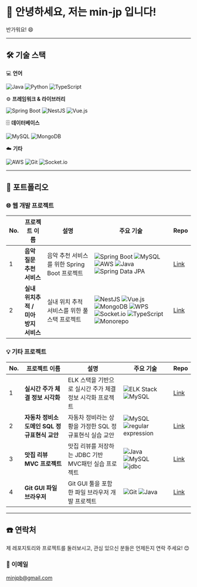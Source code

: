 # 👋 안녕하세요, 저는 **min-jp** 입니다!

반가워요! 😄

---

## 🛠️ 기술 스택

💻 **언어**

![Java](https://img.shields.io/badge/java-%23ED8B00.svg?style=for-the-badge&logo=openjdk&logoColor=white)
![Python](https://img.shields.io/badge/Python-3776AB?style=for-the-badge&logo=python&logoColor=white)
![TypeScript](https://img.shields.io/badge/TypeScript-3178C6?style=for-the-badge&logo=typescript&logoColor=white)

⚙️ **프레임워크 & 라이브러리**

![Spring Boot](https://img.shields.io/badge/Spring%20Boot-6DB33F?style=for-the-badge&logo=springboot&logoColor=white)
![NestJS](https://img.shields.io/badge/nestjs-%23E0234E.svg?style=for-the-badge&logo=nestjs&logoColor=white)
![Vue.js](https://img.shields.io/badge/vuejs-%2335495e.svg?style=for-the-badge&logo=vuedotjs&logoColor=%234FC08D)

🗄️ **데이터베이스**

![MySQL](https://img.shields.io/badge/MySQL-4479A1?style=for-the-badge&logo=mysql&logoColor=white)
![MongoDB](https://img.shields.io/badge/MongoDB-47A248?style=for-the-badge&logo=mongodb&logoColor=white)

☁️ **기타**

![AWS](https://img.shields.io/badge/AWS-%23FF9900.svg?style=for-the-badge&logo=amazonwebservices&logoColor=white)
![Git](https://img.shields.io/badge/git-%23F05033.svg?style=for-the-badge&logo=git&logoColor=white)
![Socket.io](https://img.shields.io/badge/Socket.io-black?style=for-the-badge&logo=socket.io&badgeColor=010101)

---

## 📂 포트폴리오

### 🌐 웹 개발 프로젝트

| No. | 프로젝트 이름 | 설명 | 주요 기술 | Repo |
|-----|-----------|-----|---------|------|
| 1   | **음악 질문 추천 서비스** | 음악 추천 서비스를 위한 Spring Boot 프로젝트 | ![Spring Boot](https://img.shields.io/badge/Spring%20Boot-6DB33F?style=for-the-badge&logo=springboot&logoColor=white) ![MySQL](https://img.shields.io/badge/MySQL-4479A1?style=for-the-badge&logo=mysql&logoColor=white) ![AWS](https://img.shields.io/badge/AWS-%23FF9900.svg?style=for-the-badge&logo=amazonwebservices&logoColor=white) ![Java](https://img.shields.io/badge/java-%23ED8B00.svg?style=for-the-badge&logo=openjdk&logoColor=white) ![Spring Data JPA](https://img.shields.io/badge/Spring%20Data%20JPA-6DB33F?style=for-the-badge&logo=spring&logoColor=white) | [Link](https://github.com/min-jp/MUSIQ_BACK) |
| 2   | **실내 위치추적 / <br/>미아 방지 서비스** | 실내 위치 추적 서비스를 위한 풀스택 프로젝트 | ![NestJS](https://img.shields.io/badge/nestjs-%23E0234E.svg?style=for-the-badge&logo=nestjs&logoColor=white) ![Vue.js](https://img.shields.io/badge/vuejs-%2335495e.svg?style=for-the-badge&logo=vuedotjs&logoColor=%234FC08D) ![MongoDB](https://img.shields.io/badge/MongoDB-47A248?style=for-the-badge&logo=mongodb&logoColor=white) ![WPS](https://img.shields.io/badge/WPS-006600?style=for-the-badge) ![Socket.io](https://img.shields.io/badge/Socket.io-black?style=for-the-badge&logo=socket.io&badgeColor=010101) ![TypeScript](https://img.shields.io/badge/TypeScript-3178C6?style=for-the-badge&logo=typescript&logoColor=white) ![Monorepo](https://img.shields.io/badge/Monorepo-512BD4?style=for-the-badge) | [Link](https://github.com/min-jp/Lost-Child-Prevention) |

### 💡 기타 프로젝트

| No. | 프로젝트 이름 | 설명 | 주요 기술 | Repo |
|-----|-----------|-----|---------|------|
| 1   | **실시간 주가 체결 정보 시각화** | ELK 스택을 기반으로 실시간 주가 체결 정보 시각화 프로젝트 | ![ELK Stack](https://img.shields.io/badge/ELK%20Stack-005571.svg?&style=for-the-badge&logo=elasticstack&logoColor=white) ![MySQL](https://img.shields.io/badge/MySQL-4479A1?style=for-the-badge&logo=mysql&logoColor=white) | [Link](https://github.com/min-jp/DDS) |
| 2   | **자동차 정비소 도메인 SQL 정규표현식 교안** | 자동차 정비라는 상황을 가정한 SQL 정규표현식 실습 교안 | ![MySQL](https://img.shields.io/badge/MySQL-4479A1?style=for-the-badge&logo=mysql&logoColor=white) ![regular expression](https://img.shields.io/badge/regular%20expression-9945FF?style=for-the-badge) | [Link](https://github.com/min-jp/auto_project) |
| 3   | **맛집 리뷰 MVC 프로젝트** | 맛집 리뷰를 저장하는 JDBC 기반 MVC패턴 실습 프로젝트 | ![Java](https://img.shields.io/badge/java-%23ED8B00.svg?style=for-the-badge&logo=openjdk&logoColor=white) ![MySQL](https://img.shields.io/badge/MySQL-4479A1?style=for-the-badge&logo=mysql&logoColor=white) ![jdbc](https://img.shields.io/badge/jdbc-21B352?style=for-the-badge) | [Link](https://github.com/min-jp/RestaurantReview) |
| 4   | **Git GUI 파일브라우저** | Git GUI 툴을 포함한 파일 브라우저 개발 프로젝트 | ![Git](https://img.shields.io/badge/git-%23F05033.svg?style=for-the-badge&logo=git&logoColor=white) ![Java](https://img.shields.io/badge/java-%23ED8B00.svg?style=for-the-badge&logo=openjdk&logoColor=white) | [Link](https://github.com/min-jp/simple_git_gui) |

---

## ☎️ 연락처

제 레포지토리와 프로젝트를 둘러보시고, 관심 있으신 분들은 언제든지 연락 주세요! 😊

### 📧 이메일
minjpb@gmail.com
